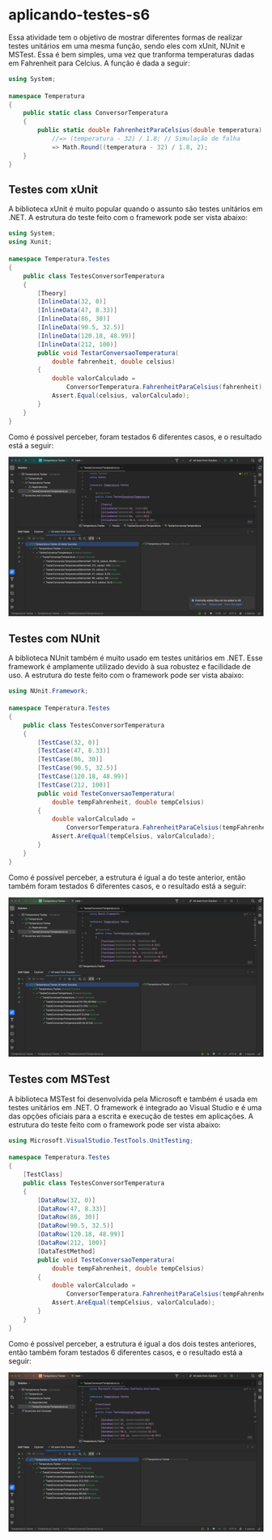 # aplicando-testes-s6

Essa atividade tem o objetivo de mostrar diferentes formas de realizar testes unitários em uma mesma função, sendo eles com xUnit, NUnit e MSTest. Essa é bem simples, uma vez que tranforma temperaturas dadas em Fahrenheit para Celcius. A função é dada a seguir:

```cs
using System;

namespace Temperatura
{
    public static class ConversorTemperatura
    {
        public static double FahrenheitParaCelsius(double temperatura)
            //=> (temperatura - 32) / 1.8; // Simulação de falha
            => Math.Round((temperatura - 32) / 1.8, 2);
    }
}
```

## Testes com xUnit

A biblioteca xUnit é muito popular quando o assunto são testes unitários em .NET. A estrutura do teste feito com o framework pode ser vista abaixo:

```cs
using System;
using Xunit;

namespace Temperatura.Testes
{
    public class TestesConversorTemperatura
    {
        [Theory]
        [InlineData(32, 0)]
        [InlineData(47, 8.33)]
        [InlineData(86, 30)]
        [InlineData(90.5, 32.5)]
        [InlineData(120.18, 48.99)]
        [InlineData(212, 100)]
        public void TestarConversaoTemperatura(
            double fahrenheit, double celsius)
        {
            double valorCalculado =
                ConversorTemperatura.FahrenheitParaCelsius(fahrenheit);
            Assert.Equal(celsius, valorCalculado);
        }
    }
}
```

Como é possível perceber, foram testados 6 diferentes casos, e o resultado está a seguir:

<p align="center">
    <img src="./assets/xunit.png"/>
    </br>
</p>


## Testes com NUnit

A biblioteca NUnit também é muito usado em testes unitários em .NET. Esse framework é amplamente utilizado devido à sua robustez e facilidade de uso. A estrutura do teste feito com o framework pode ser vista abaixo:

```cs
using NUnit.Framework;

namespace Temperatura.Testes
{
    public class TestesConversorTemperatura
    {
        [TestCase(32, 0)]
        [TestCase(47, 8.33)]
        [TestCase(86, 30)]
        [TestCase(90.5, 32.5)]
        [TestCase(120.18, 48.99)]
        [TestCase(212, 100)]
        public void TesteConversaoTemperatura(
            double tempFahrenheit, double tempCelsius)
        {
            double valorCalculado =
                ConversorTemperatura.FahrenheitParaCelsius(tempFahrenheit);
            Assert.AreEqual(tempCelsius, valorCalculado);
        }
    }
}
```

Como é possível perceber, a estrutura é igual a do teste anterior, então também foram testados 6 diferentes casos, e o resultado está a seguir:

<p align="center">
    <img src="./assets/nunit.png"/>
    </br>
</p>

## Testes com MSTest

A biblioteca MSTest foi desenvolvida pela Microsoft e também é usada em testes unitários em .NET. O framework é integrado ao Visual Studio e é uma das opções oficiais para a escrita e execução de testes em aplicações. A estrutura do teste feito com o framework pode ser vista abaixo:

```cs
using Microsoft.VisualStudio.TestTools.UnitTesting;

namespace Temperatura.Testes
{
    [TestClass]
    public class TestesConversorTemperatura
    {
        [DataRow(32, 0)]
        [DataRow(47, 8.33)]
        [DataRow(86, 30)]
        [DataRow(90.5, 32.5)]
        [DataRow(120.18, 48.99)]
        [DataRow(212, 100)]
        [DataTestMethod]
        public void TesteConversaoTemperatura(
            double tempFahrenheit, double tempCelsius)
        {
            double valorCalculado =
                ConversorTemperatura.FahrenheitParaCelsius(tempFahrenheit);
            Assert.AreEqual(tempCelsius, valorCalculado);
        }
    }
}
```

Como é possível perceber, a estrutura é igual a dos dois testes anteriores, então também foram testados 6 diferentes casos, e o resultado está a seguir:

<p align="center">
    <img src="./assets/mstest.png"/>
    </br>
</p>